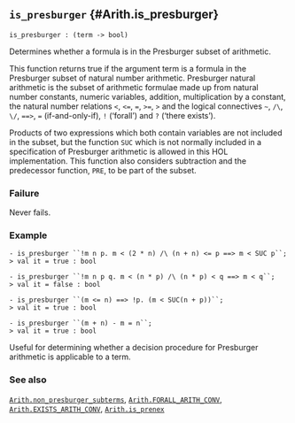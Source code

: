 ## `is_presburger` {#Arith.is_presburger}


```
is_presburger : (term -> bool)
```



Determines whether a formula is in the Presburger subset of arithmetic.


This function returns true if the argument term is a formula in the Presburger
subset of natural number arithmetic. Presburger natural arithmetic is the
subset of arithmetic formulae made up from natural number constants, numeric
variables, addition, multiplication by a constant, the natural number
relations `<`, `<=`, `=`, `>=`, `>` and the logical connectives `~`, `/\`,
`\/`, `==>`, `=` (if-and-only-if), `!` (‘forall’) and `?` (‘there exists’).

Products of two expressions which both contain variables are not included in
the subset, but the function `SUC` which is not normally included in a
specification of Presburger arithmetic is allowed in this HOL implementation.
This function also considers subtraction and the predecessor function, `PRE`,
to be part of the subset.

### Failure

Never fails.

### Example

    
    - is_presburger ``!m n p. m < (2 * n) /\ (n + n) <= p ==> m < SUC p``;
    > val it = true : bool
    
    - is_presburger ``!m n p q. m < (n * p) /\ (n * p) < q ==> m < q``;
    > val it = false : bool
    
    - is_presburger ``(m <= n) ==> !p. (m < SUC(n + p))``;
    > val it = true : bool
    
    - is_presburger ``(m + n) - m = n``;
    > val it = true : bool
    


Useful for determining whether a decision procedure for Presburger arithmetic
is applicable to a term.

### See also

[`Arith.non_presburger_subterms`](#Arith.non_presburger_subterms), [`Arith.FORALL_ARITH_CONV`](#Arith.FORALL_ARITH_CONV), [`Arith.EXISTS_ARITH_CONV`](#Arith.EXISTS_ARITH_CONV), [`Arith.is_prenex`](#Arith.is_prenex)

